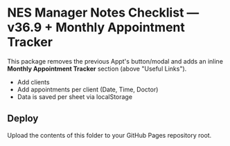 # NES Manager Notes Checklist — v36.9 + Monthly Appointment Tracker

This package removes the previous Appt's button/modal and adds an inline **Monthly Appointment Tracker** section (above "Useful Links").
- Add clients
- Add appointments per client (Date, Time, Doctor)
- Data is saved per sheet via localStorage

## Deploy
Upload the contents of this folder to your GitHub Pages repository root.
